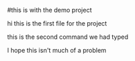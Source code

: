 #this is with the demo project

hi this is the first file for the project

this is the second command we had typed

I hope this isn't much of a problem